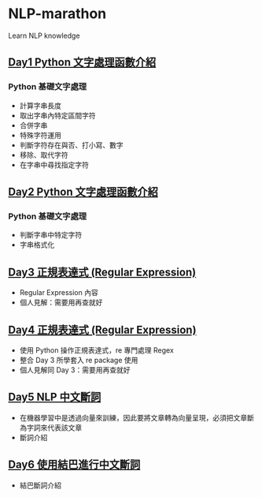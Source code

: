 # NLP-marathon
Learn NLP knowledge

## [Day1 Python 文字處理函數介紹](https://github.com/myps6415/NLP-marathon/blob/main/D01%20Python%20文字處理函數介紹/README.md)
### Python 基礎文字處理
* 計算字串長度 
* 取出字串內特定區間字符
* 合併字串
* 特殊字符運用
* 判斷字符存在與否、打小寫、數字
* 移除、取代字符
* 在字串中尋找指定字符

## [Day2 Python 文字處理函數介紹](https://github.com/myps6415/NLP-marathon/blob/main/D02%20Python%20文字處理函數介紹/README.md)
### Python 基礎文字處理
* 判斷字串中特定字符
* 字串格式化

## [Day3 正規表達式 (Regular Expression)](https://github.com/myps6415/NLP-marathon/blob/main/D03%20正規表達式/README.md)
* Regular Expression 內容
* 個人見解：需要用再查就好

## [Day4 正規表達式 (Regular Expression)](https://github.com/myps6415/NLP-marathon/blob/main/D04%20正規表達式/README.md)
* 使用 Python 操作正規表達式，re 專門處理 Regex
* 整合 Day 3 所學套入 re package 使用
* 個人見解同 Day 3：需要用再查就好

## [Day5 NLP 中文斷詞](https://github.com/myps6415/NLP-marathon/blob/main/D05%20NLP%20中文斷詞/README.md)
* 在機器學習中是透過向量來訓練，因此要將文章轉為向量呈現，必須把文章斷為字詞來代表該文章
* 斷詞介紹

## [Day6 使用結巴進行中文斷詞](https://github.com/myps6415/NLP-marathon/blob/main/D06%20使用結巴進行中文斷詞/README.md)
* 結巴斷詞介紹